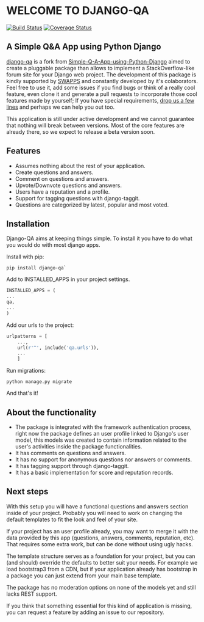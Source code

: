 **WELCOME TO DJANGO-QA**
=========================
[![Build Status](https://travis-ci.org/swappsco/django-qa.svg?branch=master)](https://travis-ci.org/swappsco/django-qa)
[![Coverage Status](https://coveralls.io/repos/github/swappsco/django-qa/badge.svg?branch=master)](https://coveralls.io/github/swappsco/django-qa?branch=master)

## A Simple Q&A App using Python Django

[django-qa](http://swappsco.github.io/django-qa/) is a fork from [Simple-Q-A-App-using-Python-Django](http://arjunkomath.github.io/Simple-Q-A-App-using-Python-Django) aimed to create a pluggable package than allows to implement a StackOverflow-like forum site for your Django web project.
The development of this package is kindly supported by [SWAPPS](https://www.swapps.io/) and constantly developed by it's colaborators. Feel free to use it, add some issues if you find bugs or think of a really cool feature, even clone it and generate a pull requests to incorporate those cool features made by yourself; If you have special requirements, [drop us a few lines](https://www.swapps.io/contact/) and perhaps we can help you out too.

This application is still under active development and we cannot guarantee that nothing will break between versions. Most of the core features are already there, so we expect to release a beta version soon.

## Features

* Assumes nothing about the rest of your application.
* Create questions and answers.
* Comment on questions and answers.
* Upvote/Downvote questions and answers.
* Users have a reputation and a profile.
* Support for tagging questions with django-taggit.
* Questions are categorized by latest, popular and most voted.

## Installation
Django-QA aims at keeping things simple. To install it you have to do what you would do with most django apps.

Install with pip:
```
pip install django-qa`
```

Add to INSTALLED_APPS in your project settings.
```python
INSTALLED_APPS = (
...
qa,
...
)
```

Add our urls to the project:
```python
urlpatterns = [
    ...,
    url(r'^', include('qa.urls')),
    ...
    ]
```

Run migrations:
```
python manage.py migrate
```

And that's it!

## About the functionality

* The package is integrated with the framework authentication process, right now the package defines an user profile linked to Django's user model, this models was created to contain information related to the user's activities inside the package functionalities.
* It has comments on questions and answers.
* It has no support for anonymous questions nor answers or comments.
* It has tagging support through django-taggit.
* It has a basic implementation for score and reputation records.

## Next steps
With this setup you will have a functional questions and answers section inside of your project. Probably you will need to work on changing the default templates to fit the look and feel of your site.

If your project has an user profile already, you may want to merge it with the data provided by this app (questions, answers, comments, reputation, etc). That requires some extra work, but can be done without using ugly hacks.

The template structure serves as a foundation for your project, but you can (and should) override the defaults to better suit your needs. For example we load bootstrap3 from a CDN, but if your application already has bootstrap in a package you can just extend from your main base template.

The package has no moderation options on none of the models yet and still lacks REST support.

If you think that something essential for this kind of application is missing, you can request a feature by adding an issue to our repository.

